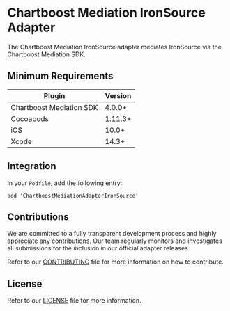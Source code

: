 # Chartboost Mediation IronSource Adapter

The Chartboost Mediation IronSource adapter mediates IronSource via the Chartboost Mediation SDK.

## Minimum Requirements

| Plugin | Version |
| ------ | ------ |
| Chartboost Mediation SDK | 4.0.0+ |
| Cocoapods | 1.11.3+ |
| iOS | 10.0+ |
| Xcode | 14.3+ |

## Integration

In your `Podfile`, add the following entry:
```
pod 'ChartboostMediationAdapterIronSource'
```

## Contributions

We are committed to a fully transparent development process and highly appreciate any contributions. Our team regularly monitors and investigates all submissions for the inclusion in our official adapter releases.

Refer to our [CONTRIBUTING](https://github.com/ChartBoost/chartboost-mediation-ios-adapter-ironsource/blob/main/CONTRIBUTING.md) file for more information on how to contribute.

## License

Refer to our [LICENSE](https://github.com/ChartBoost/chartboost-mediation-ios-adapter-ironsource/blob/main/LICENSE.md) file for more information.
